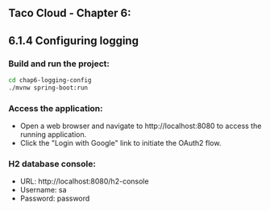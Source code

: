 ## Taco Cloud - Chapter 6: 
## 6.1.4 Configuring logging


### Build and run the project:
```bash
cd chap6-logging-config
./mvnw spring-boot:run
```

### Access the application:
* Open a web browser and navigate to http://localhost:8080 to access the running application.
* Click the "Login with Google" link to initiate the OAuth2 flow.


### H2 database console:
* URL: http://localhost:8080/h2-console
* Username: sa
* Password: password


